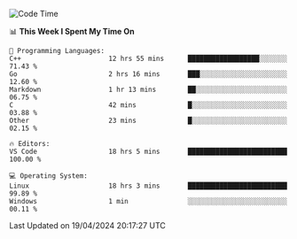
<!--START_SECTION:waka-->
![Code Time](http://img.shields.io/badge/Code%20Time-517%20hrs%2016%20mins-blue)

📊 **This Week I Spent My Time On** 

```text
💬 Programming Languages: 
C++                      12 hrs 55 mins      ██████████████████░░░░░░░   71.43 % 
Go                       2 hrs 16 mins       ███░░░░░░░░░░░░░░░░░░░░░░   12.60 % 
Markdown                 1 hr 13 mins        ██░░░░░░░░░░░░░░░░░░░░░░░   06.75 % 
C                        42 mins             █░░░░░░░░░░░░░░░░░░░░░░░░   03.88 % 
Other                    23 mins             █░░░░░░░░░░░░░░░░░░░░░░░░   02.15 % 

🔥 Editors: 
VS Code                  18 hrs 5 mins       █████████████████████████   100.00 % 

💻 Operating System: 
Linux                    18 hrs 3 mins       █████████████████████████   99.89 % 
Windows                  1 min               ░░░░░░░░░░░░░░░░░░░░░░░░░   00.11 % 
```


 Last Updated on 19/04/2024 20:17:27 UTC
<!--END_SECTION:waka-->
